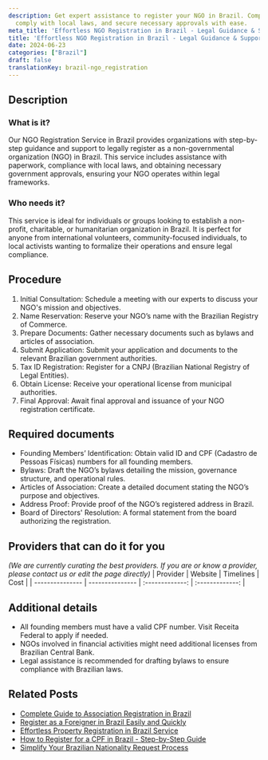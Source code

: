 ```yaml
---
description: Get expert assistance to register your NGO in Brazil. Complete paperwork,
  comply with local laws, and secure necessary approvals with ease.
meta_title: 'Effortless NGO Registration in Brazil - Legal Guidance & Support'
title: 'Effortless NGO Registration in Brazil - Legal Guidance & Support'
date: 2024-06-23
categories: ["Brazil"]
draft: false
translationKey: brazil-ngo_registration
---
```



## Description
### What is it?
Our NGO Registration Service in Brazil provides organizations with step-by-step guidance and support to legally register as a non-governmental organization (NGO) in Brazil. This service includes assistance with paperwork, compliance with local laws, and obtaining necessary government approvals, ensuring your NGO operates within legal frameworks.

### Who needs it?
This service is ideal for individuals or groups looking to establish a non-profit, charitable, or humanitarian organization in Brazil. It is perfect for anyone from international volunteers, community-focused individuals, to local activists wanting to formalize their operations and ensure legal compliance.

## Procedure

1. Initial Consultation: Schedule a meeting with our experts to discuss your NGO's mission and objectives.
2. Name Reservation: Reserve your NGO’s name with the Brazilian Registry of Commerce.
3. Prepare Documents: Gather necessary documents such as bylaws and articles of association.
4. Submit Application: Submit your application and documents to the relevant Brazilian government authorities.
5. Tax ID Registration: Register for a CNPJ (Brazilian National Registry of Legal Entities).
6. Obtain License: Receive your operational license from municipal authorities.
7. Final Approval: Await final approval and issuance of your NGO registration certificate.


## Required documents

- Founding Members’ Identification: Obtain valid ID and CPF (Cadastro de Pessoas Físicas) numbers for all founding members.
- Bylaws: Draft the NGO’s bylaws detailing the mission, governance structure, and operational rules.
- Articles of Association: Create a detailed document stating the NGO’s purpose and objectives.
- Address Proof: Provide proof of the NGO’s registered address in Brazil.
- Board of Directors' Resolution: A formal statement from the board authorizing the registration.


## Providers that can do it for you
_(We are currently curating the best providers. If you are or know a provider, please contact us or edit the page directly)_
| Provider        |     Website     |     Timelines    |       Cost      |
| --------------- | --------------- |  :-------------: | :-------------: |

## Additional details

- All founding members must have a valid CPF number. Visit Receita Federal to apply if needed.
- NGOs involved in financial activities might need additional licenses from Brazilian Central Bank.
- Legal assistance is recommended for drafting bylaws to ensure compliance with Brazilian laws.

## Related Posts

- [Complete Guide to Association Registration in Brazil](https://tramitit.com/english/guides/brazil/association_registration/)
- [Register as a Foreigner in Brazil Easily and Quickly](https://tramitit.com/english/guides/brazil/foreigners_registration/)
- [Effortless Property Registration in Brazil Service](https://tramitit.com/english/guides/brazil/property_registration/)
- [How to Register for a CPF in Brazil - Step-by-Step Guide](https://tramitit.com/english/guides/brazil/cpf_registration/)
- [Simplify Your Brazilian Nationality Request Process](https://tramitit.com/english/guides/brazil/nationality_request/)